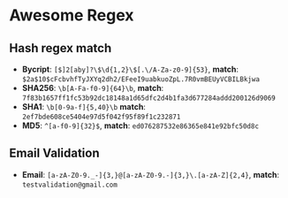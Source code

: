 # Awesome Regex

## Hash regex match

- **Bycript**: `[$]2[aby]?\$\d{1,2}\$[.\/A-Za-z0-9]{53}`, **match**: `$2a$10$cFcbvhfTyJXYq2dh2/EFeeI9uabkuoZpL.7R0vmBEUyVCBILBkjwa`
- **SHA256**: `\b[A-Fa-f0-9]{64}\b`, **match**: `7f83b1657ff1fc53b92dc18148a1d65dfc2d4b1fa3d677284addd200126d9069`
- **SHA1**: `\b[0-9a-f]{5,40}\b` **match**: `2ef7bde608ce5404e97d5f042f95f89f1c232871`
- **MD5**: `^[a-f0-9]{32}$`, **match**: `ed076287532e86365e841e92bfc50d8c`

## Email Validation 
- **Email**: `[a-zA-Z0-9._-]{3,}@[a-zA-Z0-9.-]{3,}\.[a-zA-Z]{2,4}`, **match**: `testvalidation@gmail.com`
